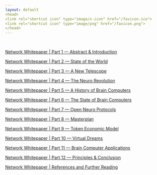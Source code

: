 ```yaml
---
layout: default
<head>
<link rel="shortcut icon" type="image/x-icon" href="/favicon.ico">
<link rel="shortcut icon" type="image/png" href="/favicon.png">
</head>
---
```


<br>

[Network Whitepaper | Part 1 — Abstract & Introduction](/whitepaper21part1)
<br>

[Network Whitepaper | Part 2 — State of the World](/whitepaper21part2)
<br>

[Network Whitepaper | Part 3 — A New Telescope](/whitepaper21part3)
<br>

[Network Whitepaper | Part 4 — The Neuro Revolution](/whitepaper21part4)
<br>

[Network Whitepaper | Part 5 — A History of Brain Computers](/whitepaper21part5)
<br>

[Network Whitepaper | Part 6 — The State of Brain Computers](/whitepaper21part6)
<br>

[Network Whitepaper | Part 7 — Open Neuro Protocols](/whitepaper21part7)
<br>

[Network Whitepaper | Part 8 — Masterplan](/whitepaper21part8)
<br>

[Network Whitepaper | Part 9 — Token Economic Model](/whitepaper21part9)
<br>

[Network Whitepaper | Part 10 — Virtual Dreams](/whitepaper21part10)
<br>

[Network Whitepaper | Part 11 — Brain Computer Applications](/whitepaper21part11)
<br>

[Network Whitepaper | Part 12 — Principles & Conclusion](/whitepaper21part12)
<br>

[Network Whitepaper | References and Further Reading](/whitepaper21references)
<br>

